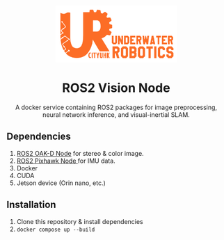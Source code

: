 <div align=center>
<img src="assets/UR_Git_Logo_banner.png", height=130>
<h1>ROS2 Vision Node</h1>
A docker service containing ROS2 packages for image preprocessing, neural network inference, and visual-inertial SLAM.
</div>

## Dependencies
1. <a href="https://github.com/CityUHKUR/oakd-node-ros2.git">ROS2 OAK-D Node</a> for stereo & color image.
2. <a href="https://github.com/CityUHKUR/pixhawk-node-ros2.git"> ROS2 Pixhawk Node </a> for IMU data.
3. Docker
4. CUDA
5. Jetson device (Orin nano, etc.)

## Installation
1. Clone this repository & install dependencies
2. `docker compose up --build`
